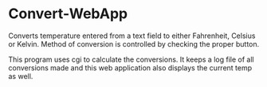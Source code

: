 # Convert-WebApp
Converts temperature entered from a text field to either Fahrenheit, Celsius or Kelvin.
Method of conversion is controlled by checking the proper button.

This program uses cgi to calculate the conversions. It keeps a log file of all conversions made and this web application also displays the current temp as well.
